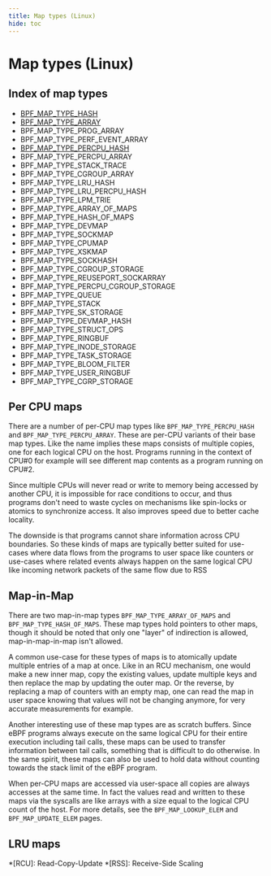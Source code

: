 ```yaml
---
title: Map types (Linux)
hide: toc
---
```


# Map types (Linux)

## Index of map types

* [BPF_MAP_TYPE_HASH](BPF_MAP_TYPE_HASH.md)
* [BPF_MAP_TYPE_ARRAY](BPF_MAP_TYPE_ARRAY.md)
* BPF_MAP_TYPE_PROG_ARRAY
* BPF_MAP_TYPE_PERF_EVENT_ARRAY
* [BPF_MAP_TYPE_PERCPU_HASH](BPF_MAP_TYPE_PERCPU_HASH.md)
* BPF_MAP_TYPE_PERCPU_ARRAY
* BPF_MAP_TYPE_STACK_TRACE
* BPF_MAP_TYPE_CGROUP_ARRAY
* BPF_MAP_TYPE_LRU_HASH
* BPF_MAP_TYPE_LRU_PERCPU_HASH
* BPF_MAP_TYPE_LPM_TRIE
* BPF_MAP_TYPE_ARRAY_OF_MAPS
* BPF_MAP_TYPE_HASH_OF_MAPS
* BPF_MAP_TYPE_DEVMAP
* BPF_MAP_TYPE_SOCKMAP
* BPF_MAP_TYPE_CPUMAP
* BPF_MAP_TYPE_XSKMAP
* BPF_MAP_TYPE_SOCKHASH
* BPF_MAP_TYPE_CGROUP_STORAGE
* BPF_MAP_TYPE_REUSEPORT_SOCKARRAY
* BPF_MAP_TYPE_PERCPU_CGROUP_STORAGE
* BPF_MAP_TYPE_QUEUE
* BPF_MAP_TYPE_STACK
* BPF_MAP_TYPE_SK_STORAGE
* BPF_MAP_TYPE_DEVMAP_HASH
* BPF_MAP_TYPE_STRUCT_OPS
* BPF_MAP_TYPE_RINGBUF
* BPF_MAP_TYPE_INODE_STORAGE
* BPF_MAP_TYPE_TASK_STORAGE
* BPF_MAP_TYPE_BLOOM_FILTER
* BPF_MAP_TYPE_USER_RINGBUF
* BPF_MAP_TYPE_CGRP_STORAGE

## Per CPU maps

There are a number of per-CPU map types like `BPF_MAP_TYPE_PERCPU_HASH` and `BPF_MAP_TYPE_PERCPU_ARRAY`. These are per-CPU variants of their base map types. Like the name implies these maps consists of multiple copies, one for each logical CPU on the host. Programs running in the context of CPU#0 for example will see different map contents as a program running on CPU#2. 

Since multiple CPUs will never read or write to memory being accessed by another CPU, it is impossible for race conditions to occur, and thus programs don't need to waste cycles on mechanisms like spin-locks or atomics to synchronize access. It also improves speed due to better cache locality.

The downside is that programs cannot share information across CPU boundaries. So these kinds of maps are typically better suited for use-cases where data flows from the programs to user space like counters or use-cases where related events always happen on the same logical CPU like incoming network packets of the same flow due to RSS

## Map-in-Map

There are two map-in-map types `BPF_MAP_TYPE_ARRAY_OF_MAPS` and `BPF_MAP_TYPE_HASH_OF_MAPS`. These map types hold pointers to other maps, though it should be noted that only one "layer" of indirection is allowed, map-in-map-in-map isn't allowed.

A common use-case for these types of maps is to atomically update multiple entries of a map at once. Like in an RCU mechanism, one would make a new inner map, copy the existing values, update multiple keys and then replace the map by updating the outer map. 
Or the reverse, by replacing a map of counters with an empty map, one can read the map in user space knowing that values will not be changing anymore, for very accurate measurements for example.

Another interesting use of these map types are as scratch buffers. Since eBPF programs always execute on the same logical CPU for their entire execution including tail calls, these maps can be used to transfer information between tail calls, something that is difficult to do otherwise. In the same spirit, these maps can also be used to hold data without counting towards the stack limit of the eBPF program.

When per-CPU maps are accessed via user-space all copies are always accesses at the same time. In fact the values read and written to these maps via the syscalls are like arrays with a size equal to the logical CPU count of the host. For more details, see the `BPF_MAP_LOOKUP_ELEM` and `BPF_MAP_UPDATE_ELEM` pages.

## LRU maps

<!-- TODO -->

*[RCU]: Read-Copy-Update
*[RSS]: Receive-Side Scaling
